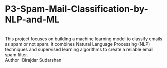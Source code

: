 # P3-Spam-Mail-Classification-by-NLP-and-ML 
<br>
This project focuses on building a machine learning model to classify emails as spam or not spam. It combines Natural Language Processing (NLP) techniques and supervised learning algorithms to create a reliable email spam filter.
<br>
Author -Birajdar Sudarshan

